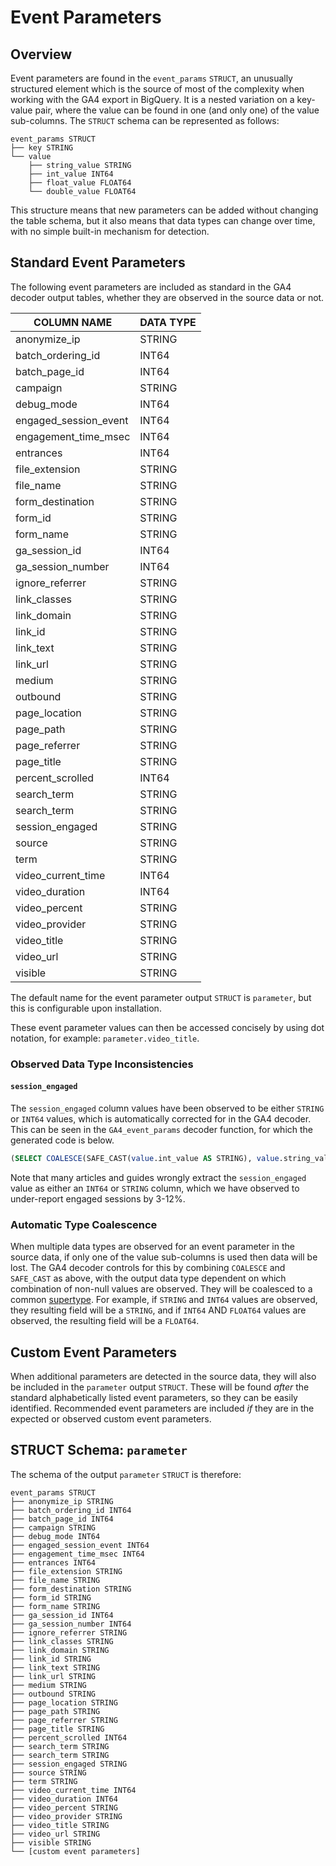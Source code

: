 # Event Parameters
## Overview
Event parameters are found in the `event_params` `STRUCT`, an unusually structured element which is the source of most of the complexity when working with the GA4 export in BigQuery.  It is a nested variation on a key-value pair, where the value can be found in one (and only one) of the value sub-columns.  The `STRUCT` schema can be represented as follows:

```text
event_params STRUCT
├── key STRING
└── value
    ├── string_value STRING
    ├── int_value INT64
    ├── float_value FLOAT64
    └── double_value FLOAT64
```

This structure means that new parameters can be added without changing the table schema, but it also means that data types can change over time, with no simple built-in mechanism for detection.

## Standard Event Parameters
The following event parameters are included as standard in the GA4 decoder output tables, whether they are observed in the source data or not.

| COLUMN NAME | DATA TYPE |
| --- | --- |
| anonymize_ip | STRING |
| batch_ordering_id | INT64 |
| batch_page_id | INT64 |
| campaign | STRING |
| debug_mode | INT64 |
| engaged_session_event | INT64 |
| engagement_time_msec | INT64 |
| entrances | INT64 |
| file_extension | STRING |
| file_name | STRING |
| form_destination | STRING |
| form_id | STRING |
| form_name | STRING |
| ga_session_id | INT64 |
| ga_session_number | INT64 |
| ignore_referrer | STRING |
| link_classes | STRING |
| link_domain | STRING |
| link_id | STRING |
| link_text | STRING |
| link_url | STRING |
| medium | STRING |
| outbound | STRING |
| page_location | STRING |
| page_path | STRING |
| page_referrer | STRING |
| page_title | STRING |
| percent_scrolled | INT64 |
| search_term | STRING |
| search_term | STRING |
| session_engaged | STRING |
| source | STRING |
| term | STRING |
| video_current_time | INT64 |
| video_duration | INT64 |
| video_percent | STRING |
| video_provider | STRING |
| video_title | STRING |
| video_url | STRING |
| visible | STRING |

The default name for the event parameter output `STRUCT` is `parameter`, but this is configurable upon installation.  

These event parameter values can then be accessed concisely by using dot notation, for example: `parameter.video_title`.

### Observed Data Type Inconsistencies
#### `session_engaged`
The `session_engaged` column values have been observed to be either `STRING` or `INT64` values, which is automatically corrected for in the GA4 decoder. This can be seen in the `GA4_event_params` decoder function, for which the generated code is below.

```sql
(SELECT COALESCE(SAFE_CAST(value.int_value AS STRING), value.string_value) FROM UNNEST(event_params) WHERE key='session_engaged') AS `session_engaged`
```

Note that many articles and guides wrongly extract the `session_engaged` value as either an `INT64` or `STRING` column, which we have observed to under-report engaged sessions by 3-12%.

### Automatic Type Coalescence
When multiple data types are observed for an event parameter in the source data, if only one of the value sub-columns is used then data will be lost. The GA4 decoder controls for this by combining `COALESCE` and `SAFE_CAST` as above, with the output data type dependent on which combination of non-null values are observed. They will be coalesced to a common [supertype](https://cloud.google.com/bigquery/docs/reference/standard-sql/conversion_rules#supertypes). For example, if `STRING` and `INT64` values are observed, they resulting field will be a `STRING`, and if `INT64` AND `FLOAT64` values are observed, the resulting field will be a `FLOAT64`.

## Custom Event Parameters
When additional parameters are detected in the source data, they will also be included in the `parameter` output `STRUCT`. These will be found _after_ the standard alphabetically listed event parameters, so they can be easily identified.  Recommended event parameters are included _if_ they are in the expected or observed custom event parameters.

## STRUCT Schema: `parameter`
The schema of the output `parameter` `STRUCT` is therefore:

```text
event_params STRUCT
├── anonymize_ip STRING
├── batch_ordering_id INT64
├── batch_page_id INT64
├── campaign STRING
├── debug_mode INT64
├── engaged_session_event INT64
├── engagement_time_msec INT64
├── entrances INT64
├── file_extension STRING
├── file_name STRING
├── form_destination STRING
├── form_id STRING
├── form_name STRING
├── ga_session_id INT64
├── ga_session_number INT64
├── ignore_referrer STRING
├── link_classes STRING
├── link_domain STRING
├── link_id STRING
├── link_text STRING
├── link_url STRING
├── medium STRING
├── outbound STRING
├── page_location STRING
├── page_path STRING
├── page_referrer STRING
├── page_title STRING
├── percent_scrolled INT64
├── search_term STRING
├── search_term STRING
├── session_engaged STRING
├── source STRING
├── term STRING
├── video_current_time INT64
├── video_duration INT64
├── video_percent STRING
├── video_provider STRING
├── video_title STRING
├── video_url STRING
├── visible STRING
└── [custom event parameters]
```